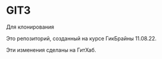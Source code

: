 # GIT3
Для клонирования


Это репозиторий, созданный на курсе ГикБрайны 11.08.22.

Эти изменения сделаны на ГитХаб.
